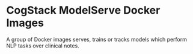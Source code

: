 # CogStack ModelServe Docker Images

A group of Docker images serves, trains or tracks models which perform NLP tasks over clinical notes.